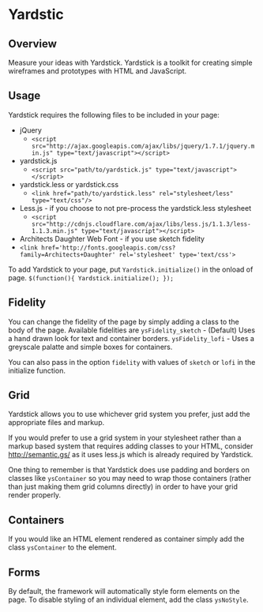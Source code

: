 Yardstic
========

Overview
--------
Measure your ideas with Yardstick. Yardstick is a toolkit for creating simple wireframes and prototypes with HTML and JavaScript.

Usage
-----
Yardstick requires the following files to be included in your page:

* jQuery 
	* `<script src="http://ajax.googleapis.com/ajax/libs/jquery/1.7.1/jquery.min.js" type="text/javascript"></script>`
* yardstick.js 	
	* `<script src="path/to/yardstick.js" type="text/javascript"></script>`
* yardstick.less or yardstick.css 
	* `<link href="path/to/yardstick.less" rel="stylesheet/less" type="text/css"/>`
* Less.js - if you choose to not pre-process the yardstick.less stylesheet 
	* `<script src="http://cdnjs.cloudflare.com/ajax/libs/less.js/1.1.3/less-1.1.3.min.js" type="text/javascript"></script>`
* Architects Daughter Web Font - if you use sketch fidelity 
* 	`<link href='http://fonts.googleapis.com/css?family=Architects+Daughter' rel='stylesheet' type='text/css'>`

To add Yardstick to your page, put `Yardstick.initialize()` in the onload of page.
`$(function(){
	Yardstick.initialize();
});`


Fidelity
--------
You can change the fidelity of the page by simply adding a class to the body of the page. Available fidelities are
`ysFidelity_sketch` - (Default) Uses a hand drawn look for text and container borders.
`ysFidelity_lofi` - Uses a greyscale palatte and simple boxes for containers.

You can also pass in the option `fidelity` with values of `sketch` or `lofi` in the initialize function.


Grid
----
Yardstick allows you to use whichever grid system you prefer, just add the appropriate files and markup.

If you would prefer to use a grid system in your stylesheet rather than a markup based system that requires adding classes to your HTML, consider http://semantic.gs/ as it uses less.js which is already required by Yardstick.

One thing to remember is that Yardstick does use padding and borders on classes like `ysContainer` so you may need to wrap those containers (rather than just making them grid columns directly) in order to have your grid render properly.

Containers
----------
If you would like an HTML element rendered as container simply add the class `ysContainer` to the element.

Forms
-----
By default, the framework will automatically style form elements on the page. To disable styling of an individual element, add the class `ysNoStyle`.
